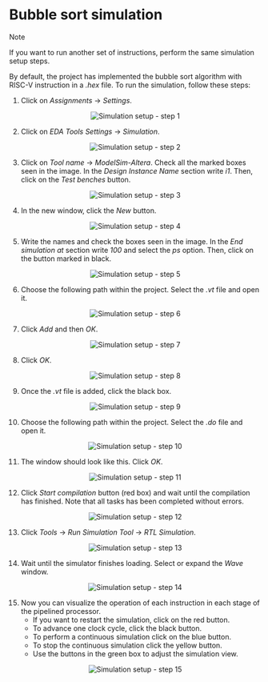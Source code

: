 # Bubble sort simulation

>[!NOTE]
>
>If you want to run another set of instructions, perform the same simulation setup steps.

By default, the project has implemented the bubble sort algorithm with RISC-V instruction in a *.hex* file. To run the simulation, follow these steps:

1. Click on *Assignments* -> *Settings*.

<p align="center">
  <img src="/assets/images/simulationSetup1.png" alt="Simulation setup - step 1" title="Simulation setup - step 1">
</p>

2. Click on *EDA Tools Settings* -> *Simulation*.

<p align="center">
  <img src="/assets/images/simulationSetup2.png" alt="Simulation setup - step 2" title="Simulation setup - step 2">
</p>

3. Click on *Tool name* -> *ModelSim-Altera*. Check all the marked boxes seen in the image. In the *Design Instance Name* section write *i1*. Then, click on the *Test benches* button.

<p align="center">
  <img src="/assets/images/simulationSetup3.png" alt="Simulation setup - step 3" title="Simulation setup - step 3">
</p>

4. In the new window, click the *New* button.

<p align="center">
  <img src="/assets/images/simulationSetup4.png" alt="Simulation setup - step 4" title="Simulation setup - step 4">
</p>

5. Write the names and check the boxes seen in the image. In the *End simulation at* section write *100* and select the *ps* option. Then, click on the button marked in black.

<p align="center">
  <img src="/assets/images/simulationSetup5.png" alt="Simulation setup - step 5" title="Simulation setup - step 5">
</p>

6. Choose the following path within the project. Select the *.vt* file and open it.

<p align="center">
  <img src="/assets/images/simulationSetup6.png" alt="Simulation setup - step 6" title="Simulation setup - step 6">
</p>

7. Click *Add* and then *OK*.

<p align="center">
  <img src="/assets/images/simulationSetup7.png" alt="Simulation setup - step 7" title="Simulation setup - step 7">
</p>

8. Click *OK*.

<p align="center">
  <img src="/assets/images/simulationSetup8.png" alt="Simulation setup - step 8" title="Simulation setup - step 8">
</p>

9. Once the *.vt* file is added, click the black box.

<p align="center">
  <img src="/assets/images/simulationSetup9.png" alt="Simulation setup - step 9" title="Simulation setup - step 9">
</p>

10. Choose the following path within the project. Select the *.do* file and open it.

<p align="center">
  <img src="/assets/images/simulationSetup10.png" alt="Simulation setup - step 10" title="Simulation setup - step 10">
</p>

11. The window should look like this. Click *OK*.

<p align="center">
  <img src="/assets/images/simulationSetup11.png" alt="Simulation setup - step 11" title="Simulation setup - step 11">
</p>

12. Click *Start compilation* button (red box) and wait until the compilation has finished. Note that all tasks has been completed without errors.

<p align="center">
  <img src="/assets/images/simulationSetup12.png" alt="Simulation setup - step 12" title="Simulation setup - step 12">
</p>

13. Click *Tools* -> *Run Simulation Tool* -> *RTL Simulation*.

<p align="center">
  <img src="/assets/images/simulationSetup13.png" alt="Simulation setup - step 13" title="Simulation setup - step 13">
</p>

14. Wait until the simulator finishes loading. Select or expand the *Wave* window.

<p align="center">
  <img src="/assets/images/simulationSetup14.png" alt="Simulation setup - step 14" title="Simulation setup - step 14">
</p>

15. Now you can visualize the operation of each instruction in each stage of the pipelined processor.
    - If you want to restart the simulation, click on the red button.
    - To advance one clock cycle, click the black button.
    - To perform a continuous simulation click on the blue button.
    - To stop the continuous simulation click the yellow button.
    - Use the buttons in the green box to adjust the simulation view.

<p align="center">
  <img src="/assets/images/simulationSetup15.png" alt="Simulation setup - step 15" title="Simulation setup - step 15">
</p>
